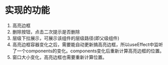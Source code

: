 # 实现的功能

1. 高亮边框
2. 删除按钮，点击二次提示是否删除
3. 层级下拉展示，可展示该组件的层级路径(即父级组件)
4. 高亮边框容器变化之后，需要能自动更新搞高亮边框，所以useEffect中监听了一个components的变化。components变化后重新计算高亮边框的位置。
5. 窗口大小变化，高亮边框也需要重新计算位置。
